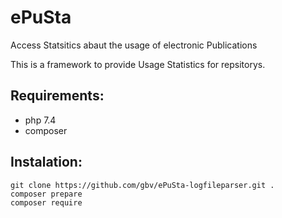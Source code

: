 # ePuSta
Access Statsitics abaut the usage of electronic Publications

This is a framework to provide Usage Statistics for repsitorys.

## Requirements:
- php 7.4
- composer

## Instalation:

    git clone https://github.com/gbv/ePuSta-logfileparser.git .
    composer prepare
    composer require
